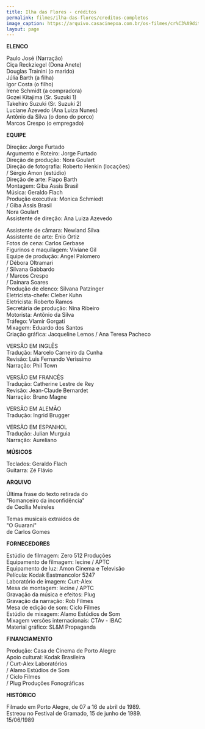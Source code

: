 ```yaml
---
title: Ilha das Flores - créditos
permalink: filmes/ilha-das-flores/creditos-completos
image_caption: https://arquivo.casacinepoa.com.br/os-filmes/cr%C3%A9ditos/ilha-das-flores.html
layout: page
---
```

**ELENCO**

Paulo José (Narração)\
Ciça Reckziegel (Dona Anete)\
Douglas Trainini (o marido)\
Júlia Barth (a filha)\
Igor Costa (o filho)\
Irene Schmidt (a compradora)\
Gozei Kitajima (Sr. Suzuki 1)\
Takehiro Suzuki (Sr. Suzuki 2)\
Luciane Azevedo (Ana Luiza Nunes)\
Antônio da Silva (o dono do porco)\
Marcos Crespo (o empregado)

**EQUIPE**

Direção: Jorge Furtado\
Argumento e Roteiro: Jorge Furtado\
Direção de produção: Nora Goulart\
Direção de fotografia: Roberto Henkin (locações)\
/ Sérgio Amon (estúdio)\
Direção de arte: Fiapo Barth\
Montagem: Giba Assis Brasil\
Música: Geraldo Flach\
Produção executiva: Monica Schmiedt\
/ Giba Assis Brasil\
Nora Goulart\
Assistente de direção: Ana Luiza Azevedo

Assistente de câmara: Newland Silva\
Assistente de arte: Enio Ortiz\
Fotos de cena: Carlos Gerbase\
Figurinos e maquilagem: Viviane Gil\
Equipe de produção: Angel Palomero\
/ Débora Oltramari\
/ Silvana Gabbardo\
/ Marcos Crespo\
/ Dainara Soares\
Produção de elenco: Silvana Patzinger\
Eletricista-chefe: Cleber Kuhn\
Eletricista: Roberto Ramos\
Secretária de produção: Nina Ribeiro\
Motorista: Antônio da Silva\
Tráfego: Vlamir Gorgati\
Mixagem: Eduardo dos Santos\
Criação gráfica: Jacqueline Lemos / Ana Teresa Pacheco

VERSÃO EM INGLÊS\
Tradução: Marcelo Carneiro da Cunha\
Revisão: Luis Fernando Verissimo\
Narração: Phil Town

VERSÃO EM FRANCÊS\
Tradução: Catherine Lestre de Rey\
Revisão: Jean-Claude Bernardet\
Narração: Bruno Magne

VERSÃO EM ALEMÃO\
Tradução: Ingrid Brugger

VERSÃO EM ESPANHOL\
Tradução: Julian Murguia\
Narração: Aureliano

**MÚSICOS**

Teclados: Geraldo Flach\
Guitarra: Zé Flávio

**ARQUIVO**

Última frase do texto retirada do\
"Romanceiro da inconfidência"\
de Cecília Meireles

Temas musicais extraídos de\
"O Guarani"\
de Carlos Gomes

**FORNECEDORES**

Estúdio de filmagem: Zero 512 Produções\
Equipamento de filmagem: Iecine / APTC\
Equipamento de luz: Amon Cinema e Televisão\
Película: Kodak Eastmancolor 5247\
Laboratório de imagem: Curt-Alex\
Mesa de montagem: Iecine / APTC\
Gravação da música e efeitos: Plug\
Gravação da narração: Rob Filmes\
Mesa de edição de som: Ciclo Filmes\
Estúdio de mixagem: Alamo Estúdios de Som\
Mixagem versões internacionais: CTAv - IBAC\
Material gráfico: SL&M Propaganda

**FINANCIAMENTO**

Produção: Casa de Cinema de Porto Alegre\
Apoio cultural: Kodak Brasileira\
/ Curt-Alex Laboratórios\
/ Alamo Estúdios de Som\
/ Ciclo Filmes\
/ Plug Produções Fonográficas

**HISTÓRICO**

Filmado em Porto Alegre, de 07 a 16 de abril de 1989.\
Estreou no Festival de Gramado, 15 de junho de 1989.\
15/06/1989